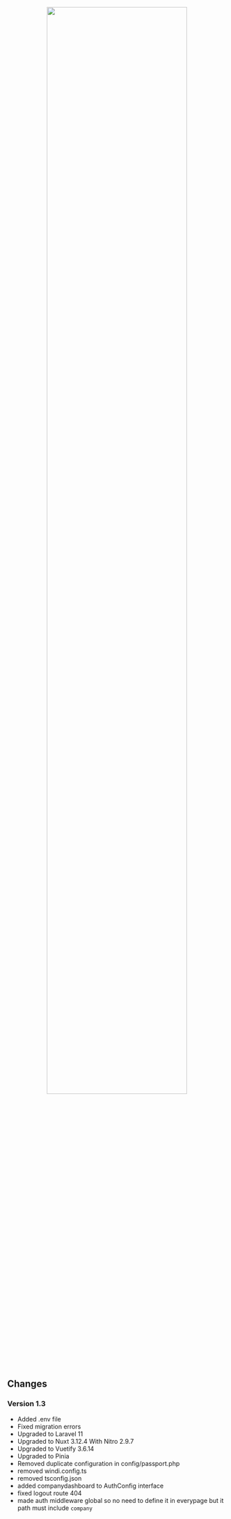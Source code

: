 <p align="center">
  <img src="https://github.com/pcm0nk/Laravax/blob/main/resources/laravax.png" width="80%" />
</p>

## Changes

### Version 1.3

- Added .env file
- Fixed migration errors
- Upgraded to Laravel 11
- Upgraded to Nuxt 3.12.4 With Nitro 2.9.7
- Upgraded to Vuetify 3.6.14
- Upgraded to Pinia
- Removed duplicate configuration in config/passport.php
- removed windi.config.ts
- removed tsconfig.json
- added companydashboard to AuthConfig interface
- fixed logout route 404
- made auth middleware global so no need to define it in everypage but it path must include `company`
